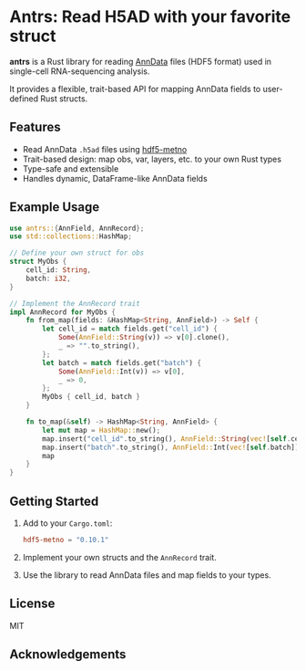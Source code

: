 # Antrs: Read H5AD with your favorite struct

**antrs** is a Rust library for reading [AnnData](https://anndata.readthedocs.io/en/latest/) files (HDF5 format) used in single-cell RNA-sequencing analysis.

It provides a flexible, trait-based API for mapping AnnData fields to user-defined Rust structs.

## Features

- Read AnnData `.h5ad` files using [hdf5-metno](https://crates.io/crates/hdf5-metno)
- Trait-based design: map obs, var, layers, etc. to your own Rust types
- Type-safe and extensible
- Handles dynamic, DataFrame-like AnnData fields

## Example Usage

```rust
use antrs::{AnnField, AnnRecord};
use std::collections::HashMap;

// Define your own struct for obs
struct MyObs {
    cell_id: String,
    batch: i32,
}

// Implement the AnnRecord trait
impl AnnRecord for MyObs {
    fn from_map(fields: &HashMap<String, AnnField>) -> Self {
        let cell_id = match fields.get("cell_id") {
            Some(AnnField::String(v)) => v[0].clone(),
            _ => "".to_string(),
        };
        let batch = match fields.get("batch") {
            Some(AnnField::Int(v)) => v[0],
            _ => 0,
        };
        MyObs { cell_id, batch }
    }

    fn to_map(&self) -> HashMap<String, AnnField> {
        let mut map = HashMap::new();
        map.insert("cell_id".to_string(), AnnField::String(vec![self.cell_id.clone()]));
        map.insert("batch".to_string(), AnnField::Int(vec![self.batch]));
        map
    }
}
```

## Getting Started

1. Add to your `Cargo.toml`:
    ```toml
    hdf5-metno = "0.10.1"
    ```

2. Implement your own structs and the `AnnRecord` trait.

3. Use the library to read AnnData files and map fields to your types.

## License

MIT

## Acknowledgements
